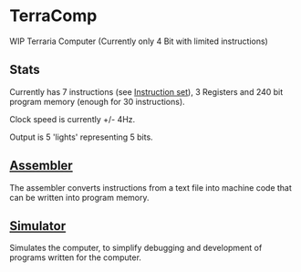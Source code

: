 # TerraComp
WIP Terraria Computer (Currently only 4 Bit with limited instructions)

## Stats
Currently has 7 instructions (see [Instruction set](https://github.com/Coolbob134/TerraComp/blob/main/InstructionSet.md)), 3 Registers and 240 bit program memory (enough for 30 instructions).

Clock speed is currently +/- 4Hz. 

Output is 5 'lights' representing 5 bits.

## [Assembler](https://github.com/Coolbob134/TerraComp/blob/main/TerracompAssembler.py)
The assembler converts instructions from a text file into machine code that can be written into program memory.

## [Simulator](https://github.com/Coolbob134/TerraComp/blob/main/TerracompSimulator.py)
Simulates the computer, to simplify debugging and development of programs written for the computer.
